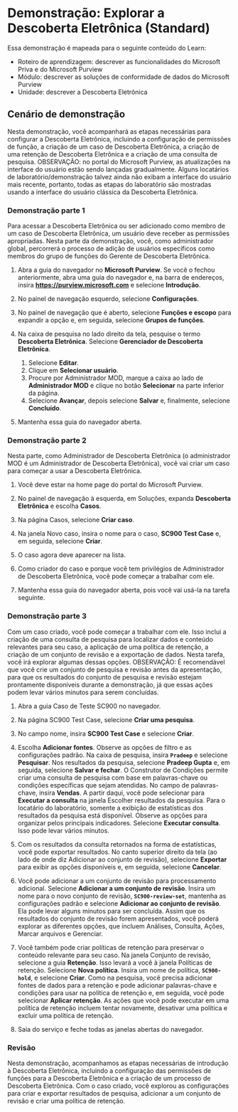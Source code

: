 <!---
---
Demonstração: Título: "Explorar a Descoberta Eletrônica" Roteiro de aprendizagem/Módulo/Unidade: "Roteiro de aprendizagem: Descrever as funcionalidades do Microsoft Priva e do Microsoft Purview; Módulo 3: descrever as soluções de conformidade de dados do Microsoft Purview; Unidade 2: Descrever a Descoberta Eletrônica"
---
--->

# Demonstração: Explorar a Descoberta Eletrônica (Standard)

Essa demonstração é mapeada para o seguinte conteúdo do Learn:

- Roteiro de aprendizagem: descrever as funcionalidades do Microsoft Priva e do Microsoft Purview
- Módulo: descrever as soluções de conformidade de dados do Microsoft Purview
- Unidade: descrever a Descoberta Eletrônica

## Cenário de demonstração

Nesta demonstração, você acompanhará as etapas necessárias para configurar a Descoberta Eletrônica, incluindo a configuração de permissões de função, a criação de um caso de Descoberta Eletrônica, a criação de uma retenção de Descoberta Eletrônica e a criação de uma consulta de pesquisa.  OBSERVAÇÃO: no portal do Microsoft Purview, as atualizações na interface do usuário estão sendo lançadas gradualmente. Alguns locatários de laboratório/demonstração talvez ainda não exibam a interface do usuário mais recente, portanto, todas as etapas do laboratório são mostradas usando a interface do usuário clássica da Descoberta Eletrônica.

### Demonstração parte 1

Para acessar a Descoberta Eletrônica ou ser adicionado como membro de um caso de Descoberta Eletrônica, um usuário deve receber as permissões apropriadas. Nesta parte da demonstração, você, como administrador global, percorrerá o processo de adição de usuários específicos como membros do grupo de funções do Gerente de Descoberta Eletrônica.

1. Abra a guia do navegador no **Microsoft Purview**. Se você o fechou anteriormente, abra uma guia do navegador e, na barra de endereços, insira **https://purview.microsoft.com** e selecione **Introdução**.  
1. No painel de navegação esquerdo, selecione **Configurações**.
1. No painel de navegação que é aberto, selecione **Funções e escopo** para expandir a opção e, em seguida, selecione **Grupos de funções**.
1. Na caixa de pesquisa no lado direito da tela, pesquise o termo **Descoberta Eletrônica**.  Selecione **Gerenciador de Descoberta Eletrônica**.
    1. Selecione **Editar**.
    1. Clique em **Selecionar usuário**.
    1. Procure por Administrador MOD, marque a caixa ao lado de **Administrador MOD** e clique no botão **Selecionar** na parte inferior da página.
    1. Selecione **Avançar**, depois selecione **Salvar** e, finalmente, selecione **Concluído**.

1. Mantenha essa guia do navegador aberta.

### Demonstração parte 2

Nesta parte, como Administrador de Descoberta Eletrônica (o administrador MOD é um Administrador de Descoberta Eletrônica), você vai criar um caso para começar a usar a Descoberta Eletrônica.

1. Você deve estar na home page do portal do Microsoft Purview.

1. No painel de navegação à esquerda, em Soluções, expanda **Descoberta Eletrônica** e escolha **Casos**.

1. Na página Casos, selecione **Criar caso**.

1. Na janela Novo caso, insira o nome para o caso, **SC900 Test Case** e, em seguida, selecione **Criar**.

1. O caso agora deve aparecer na lista.

1. Como criador do caso e porque você tem privilégios de Administrador de Descoberta Eletrônica, você pode começar a trabalhar com ele.  

1. Mantenha essa guia do navegador aberta, pois você vai usá-la na tarefa seguinte.

### Demonstração parte 3

Com um caso criado, você pode começar a trabalhar com ele. Isso inclui a criação de uma consulta de pesquisa para localizar dados e conteúdo relevantes para seu caso, a aplicação de uma política de retenção, a criação de um conjunto de revisão e a exportação de dados. Nesta tarefa, você irá explorar algumas dessas opções. OBSERVAÇÃO: É recomendável que você crie um conjunto de pesquisa e revisão antes da apresentação, para que os resultados do conjunto de pesquisa e revisão estejam prontamente disponíveis durante a demonstração, já que essas ações podem levar vários minutos para serem concluídas.  

1. Abra a guia Caso de Teste SC900 no navegador.

1. Na página SC900 Test Case, selecione  **Criar uma pesquisa**.

1. No campo nome, insira **SC900 Test Case** e selecione **Criar**.

1. Escolha **Adicionar fontes**. Observe as opções de filtro e as configurações padrão. Na caixa de pesquisa, insira **`Pradeep`** e selecione **Pesquisar**. Nos resultados da pesquisa, selecione **Pradeep Gupta** e, em seguida, selecione **Salvar e fechar**. O Construtor de Condições permite criar uma consulta de pesquisa com base em palavras-chave ou condições específicas que sejam atendidas. No campo de palavras-chave, insira **Vendas**. A partir daqui, você pode selecionar para **Executar a consulta** na janela Escolher resultados da pesquisa. Para o locatário do laboratório, somente a exibição de estatísticas dos resultados da pesquisa está disponível. Observe as opções para organizar pelos principais indicadores. Selecione **Executar consulta**.  Isso pode levar vários minutos.

1. Com os resultados da consulta retornados na forma de estatísticas, você pode exportar resultados.  No canto superior direito da tela (ao lado de onde diz Adicionar ao conjunto de revisão), selecione **Exportar** para exibir as opções disponíveis e, em seguida, selecione **Cancelar**.

1. Você pode adicionar a um conjunto de revisão para processamento adicional.  Selecione **Adicionar a um conjunto de revisão**. Insira um nome para o novo conjunto de revisão, **`SC900-review-set`**, mantenha as configurações padrão e selecione **Adicionar ao conjunto de revisão**. Ela pode levar alguns minutos para ser concluída. Assim que os resultados do conjunto de revisão forem apresentados, você poderá explorar as diferentes opções, que incluem Análises, Consulta, Ações, Marcar arquivos e Gerenciar.

1. Você também pode criar políticas de retenção para preservar o conteúdo relevante para seu caso. Na janela Conjunto de revisão, selecione a guia **Retenção**.  Isso levará a você à janela Políticas de retenção. Selecione **Nova política**.  Insira um nome de política, **`SC900-hold`**, e selecione **Criar**.  Como na pesquisa, você precisa adicionar fontes de dados para a retenção e pode adicionar palavras-chave e condições para usar na política de retenção e, em seguida, você pode selecionar **Aplicar retenção**.  As ações que você pode executar em uma política de retenção incluem tentar novamente, desativar uma política e excluir uma política de retenção.

1. Saia do serviço e feche todas as janelas abertas do navegador.

### Revisão

Nesta demonstração, acompanhamos as etapas necessárias de introdução à Descoberta Eletrônica, incluindo a configuração das permissões de funções para a Descoberta Eletrônica e a criação de um processo de Descoberta Eletrônica.  Com o caso criado, você explorou as configurações para criar e exportar resultados de pesquisa, adicionar a um conjunto de revisão e criar uma política de retenção.
